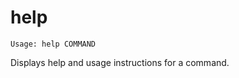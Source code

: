 <!--[metadata]>
+++
title = "help"
description = "help"
keywords = ["fig, composition, compose, docker, orchestration, cli,  help"]
[menu.main]
parent = "smn_compose_cli"
+++
<![end-metadata]-->

# help

```
Usage: help COMMAND
```

Displays help and usage instructions for a command.
